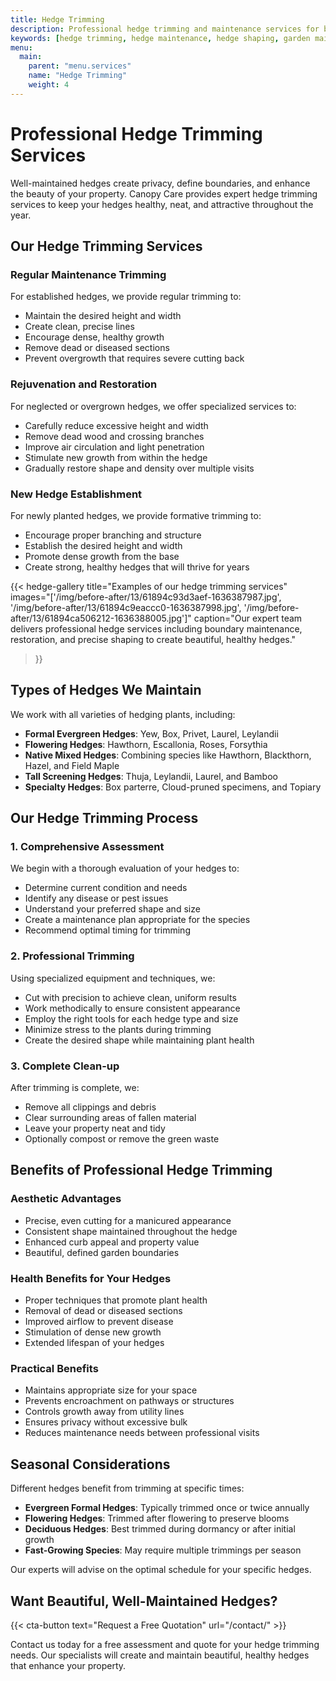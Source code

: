 ```yaml
---
title: Hedge Trimming
description: Professional hedge trimming and maintenance services for beautiful, healthy hedges
keywords: [hedge trimming, hedge maintenance, hedge shaping, garden maintenance]
menu:
  main:
    parent: "menu.services"
    name: "Hedge Trimming"
    weight: 4
---
```


# Professional Hedge Trimming Services

Well-maintained hedges create privacy, define boundaries, and enhance the beauty of your property. Canopy Care provides expert hedge trimming services to keep your hedges healthy, neat, and attractive throughout the year.

## Our Hedge Trimming Services

### Regular Maintenance Trimming
For established hedges, we provide regular trimming to:
- Maintain the desired height and width
- Create clean, precise lines
- Encourage dense, healthy growth
- Remove dead or diseased sections
- Prevent overgrowth that requires severe cutting back

### Rejuvenation and Restoration
For neglected or overgrown hedges, we offer specialized services to:
- Carefully reduce excessive height and width
- Remove dead wood and crossing branches
- Improve air circulation and light penetration
- Stimulate new growth from within the hedge
- Gradually restore shape and density over multiple visits

### New Hedge Establishment
For newly planted hedges, we provide formative trimming to:
- Encourage proper branching and structure
- Establish the desired height and width
- Promote dense growth from the base
- Create strong, healthy hedges that will thrive for years

{{< hedge-gallery 
    title="Examples of our hedge trimming services" 
    images="['/img/before-after/13/61894c93d3aef-1636387987.jpg', '/img/before-after/13/61894c9eaccc0-1636387998.jpg', '/img/before-after/13/61894ca506212-1636388005.jpg']" 
    caption="Our expert team delivers professional hedge services including boundary maintenance, restoration, and precise shaping to create beautiful, healthy hedges." 
>}}

## Types of Hedges We Maintain

We work with all varieties of hedging plants, including:

- **Formal Evergreen Hedges**: Yew, Box, Privet, Laurel, Leylandii
- **Flowering Hedges**: Hawthorn, Escallonia, Roses, Forsythia
- **Native Mixed Hedges**: Combining species like Hawthorn, Blackthorn, Hazel, and Field Maple
- **Tall Screening Hedges**: Thuja, Leylandii, Laurel, and Bamboo
- **Specialty Hedges**: Box parterre, Cloud-pruned specimens, and Topiary


## Our Hedge Trimming Process

### 1. Comprehensive Assessment
We begin with a thorough evaluation of your hedges to:
- Determine current condition and needs
- Identify any disease or pest issues
- Understand your preferred shape and size
- Create a maintenance plan appropriate for the species
- Recommend optimal timing for trimming

### 2. Professional Trimming
Using specialized equipment and techniques, we:
- Cut with precision to achieve clean, uniform results
- Work methodically to ensure consistent appearance
- Employ the right tools for each hedge type and size
- Minimize stress to the plants during trimming
- Create the desired shape while maintaining plant health

### 3. Complete Clean-up
After trimming is complete, we:
- Remove all clippings and debris
- Clear surrounding areas of fallen material
- Leave your property neat and tidy
- Optionally compost or remove the green waste

## Benefits of Professional Hedge Trimming

### Aesthetic Advantages
- Precise, even cutting for a manicured appearance
- Consistent shape maintained throughout the hedge
- Enhanced curb appeal and property value
- Beautiful, defined garden boundaries

### Health Benefits for Your Hedges
- Proper techniques that promote plant health
- Removal of dead or diseased sections
- Improved airflow to prevent disease
- Stimulation of dense new growth
- Extended lifespan of your hedges

### Practical Benefits
- Maintains appropriate size for your space
- Prevents encroachment on pathways or structures
- Controls growth away from utility lines
- Ensures privacy without excessive bulk
- Reduces maintenance needs between professional visits

## Seasonal Considerations

Different hedges benefit from trimming at specific times:

- **Evergreen Formal Hedges**: Typically trimmed once or twice annually
- **Flowering Hedges**: Trimmed after flowering to preserve blooms
- **Deciduous Hedges**: Best trimmed during dormancy or after initial growth
- **Fast-Growing Species**: May require multiple trimmings per season

Our experts will advise on the optimal schedule for your specific hedges.

## Want Beautiful, Well-Maintained Hedges?

{{< cta-button text="Request a Free Quotation" url="/contact/" >}}

Contact us today for a free assessment and quote for your hedge trimming needs. Our specialists will create and maintain beautiful, healthy hedges that enhance your property. 